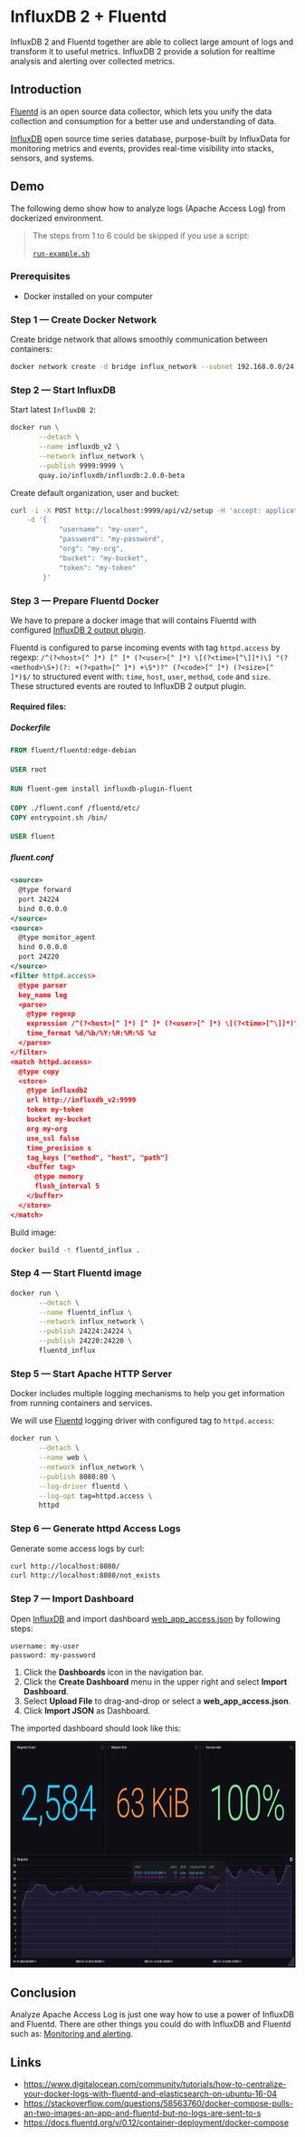 # InfluxDB 2 + Fluentd

InfluxDB 2 and Fluentd together are able to collect large amount of logs and transform it to useful metrics. 
InfluxDB 2 provide a solution for realtime analysis and alerting over collected metrics.

## Introduction

[Fluentd](https://www.fluentd.org/architecture) is an open source data collector, which lets you unify the data collection and consumption for a better use and understanding of data.

[InfluxDB](https://www.influxdata.com) open source time series database, purpose-built by InfluxData for monitoring metrics and events, provides real-time visibility into stacks, sensors, and systems. 

## Demo

The following demo show how to analyze logs (Apache Access Log) from dockerized environment.

> The steps from 1 to 6 could be skipped if you use a script:
>
> [`run-example.sh`](run-example.sh)
### Prerequisites

- Docker installed on your computer

### Step 1 — Create Docker Network

Create bridge network that allows smoothly communication between containers:

```bash
docker network create -d bridge influx_network --subnet 192.168.0.0/24 --gateway 192.168.0.1
```

### Step 2 — Start InfluxDB

Start latest `InfluxDB 2`:

```bash
docker run \
       --detach \
       --name influxdb_v2 \
       --network influx_network \
       --publish 9999:9999 \
       quay.io/influxdb/influxdb:2.0.0-beta
```

Create default organization, user and bucket:
```bash
curl -i -X POST http://localhost:9999/api/v2/setup -H 'accept: application/json' \
    -d '{
            "username": "my-user",
            "password": "my-password",
            "org": "my-org",
            "bucket": "my-bucket",
            "token": "my-token"
        }'
```

### Step 3 — Prepare Fluentd Docker
We have to prepare a docker image that will contains Fluentd with configured [InfluxDB 2 output plugin](https://github.com/bonitoo-io/influxdb-plugin-fluent/).

Fluentd is configured to parse incoming events with tag `httpd.access` by regexp: `/^(?<host>[^ ]*) [^ ]* (?<user>[^ ]*) \[(?<time>[^\]]*)\] "(?<method>\S+)(?: +(?<path>[^ ]*) +\S*)?" (?<code>[^ ]*) (?<size>[^ ]*)$/` to structured event with: `time`, `host`, `user`, `method`, `code` and `size`.
These structured events are routed to InfluxDB 2 output plugin. 
#### Required files:

##### Dockerfile

```dockerfile
FROM fluent/fluentd:edge-debian

USER root

RUN fluent-gem install influxdb-plugin-fluent

COPY ./fluent.conf /fluentd/etc/
COPY entrypoint.sh /bin/

USER fluent
```

##### fluent.conf

```xml
<source>
  @type forward
  port 24224
  bind 0.0.0.0
</source>
<source>
  @type monitor_agent
  bind 0.0.0.0
  port 24220
</source>
<filter httpd.access>
  @type parser
  key_name log
  <parse>
    @type regexp
    expression /^(?<host>[^ ]*) [^ ]* (?<user>[^ ]*) \[(?<time>[^\]]*)\] "(?<method>\S+)(?: +(?<path>[^ ]*) +\S*)?" (?<code>[^ ]*) (?<size>[^ ]*)$/
    time_format %d/%b/%Y:%H:%M:%S %z
  </parse>
</filter>
<match httpd.access>
  @type copy
  <store>
    @type influxdb2
    url http://influxdb_v2:9999
    token my-token
    bucket my-bucket
    org my-org
    use_ssl false
    time_precision s
    tag_keys ["method", "host", "path"]
    <buffer tag>
      @type memory
      flush_interval 5
    </buffer>
  </store>
</match>
```
Build image: 

```bash
docker build -t fluentd_influx .
```
### Step 4 — Start Fluentd image

```bash
docker run \
       --detach \
       --name fluentd_influx \
       --network influx_network \
       --publish 24224:24224 \
       --publish 24220:24220 \
       fluentd_influx
```

### Step 5 — Start Apache HTTP Server

Docker includes multiple logging mechanisms to help you get information from running containers and services.

We will use [Fluentd](https://docs.docker.com/config/containers/logging/fluentd/) logging driver with configured tag to `httpd.access`:
 
```bash
docker run \
       --detach \
       --name web \
       --network influx_network \
       --publish 8080:80 \
       --log-driver fluentd \
       --log-opt tag=httpd.access \
       httpd
```

### Step 6 — Generate httpd Access Logs

Generate some access logs by curl:
```bash
curl http://localhost:8080/
curl http://localhost:8080/not_exists
```

### Step 7 — Import Dashboard

Open [InfluxDB](http://localhost:9999) and import dashboard [web_app_access.json](influxdb/web_app_access.json) by following steps:

```
username: my-user
password: my-password
```

1. Click the **Dashboards** icon in the navigation bar.
1. Click the **Create Dashboard** menu in the upper right and select **Import Dashboard**.
1. Select **Upload File** to drag-and-drop or select a **web_app_access.json**.
1. Click **Import JSON** as Dashboard.

The imported dashboard should look like this:

<img src="dashboard.png" height="400px">

 
## Conclusion

Analyze Apache Access Log is just one way how to use a power of InfluxDB and Fluentd. 
There are other things you could do with InfluxDB and Fluentd such as: [Monitoring and alerting](https://v2.docs.influxdata.com/v2.0/monitor-alert/#manage-your-monitoring-and-alerting-pipeline). 

## Links

- https://www.digitalocean.com/community/tutorials/how-to-centralize-your-docker-logs-with-fluentd-and-elasticsearch-on-ubuntu-16-04
- https://stackoverflow.com/questions/58563760/docker-compose-pulls-an-two-images-an-app-and-fluentd-but-no-logs-are-sent-to-s
- https://docs.fluentd.org/v/0.12/container-deployment/docker-compose